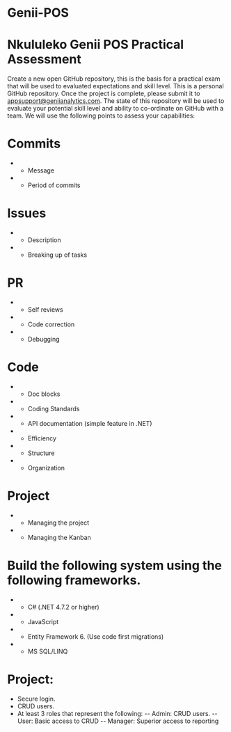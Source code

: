 # Genii-POS
# Nkululeko Genii POS Practical Assessment

Create a new open GitHub repository, this is the basis for a practical exam that will be used
to evaluated expectations and skill level. This is a personal GitHub repository.
Once the project is complete, please submit it to appsupport@geniianalytics.com.
The state of this repository will be used to evaluate your potential skill level and ability to
co-ordinate on GitHub with a team.
We will use the following points to assess your capabilities:

# Commits
- - Message
- - Period of commits

# Issues
- - Description
- - Breaking up of tasks

# PR
- - Self reviews
- - Code correction
- - Debugging

# Code
- - Doc blocks
- - Coding Standards
- - API documentation (simple feature in .NET)
- - Efficiency
- - Structure
- - Organization

# Project
- - Managing the project
- - Managing the Kanban

# Build the following system using the following frameworks.
- - C# (.NET 4.7.2 or higher)
- - JavaScript
- - Entity Framework 6. (Use code first migrations)
- - MS SQL/LINQ

# Project:
- Secure login.
- CRUD users.
- At least 3 roles that represent the following:
-- Admin: CRUD users.
-- User: Basic access to CRUD
-- Manager: Superior access to reporting
